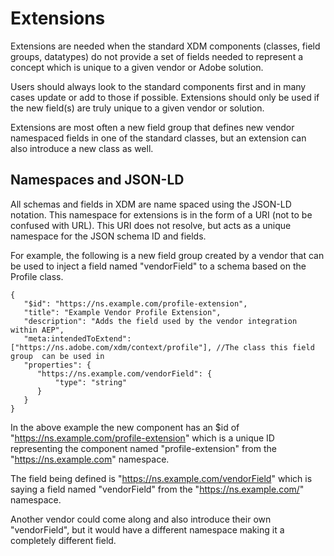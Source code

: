 # Extensions

Extensions are needed when the standard XDM components (classes, field groups, datatypes) do not provide a set of fields
needed to represent a concept which is unique to a given vendor or Adobe solution. 

Users should always look to the standard components first and in many cases 
update or add to those if possible. Extensions should only be used if the new field(s)
are truly unique to a given vendor or solution.   

Extensions are most often a new field group that defines new vendor namespaced fields in one of the standard classes, 
but an extension can also introduce a new class as well. 

## Namespaces and JSON-LD
All schemas and fields in XDM are name spaced using the JSON-LD notation. This namespace for extensions is in the form of a URI (not to be confused with URL). This URI does not resolve, but acts as a unique namespace for the JSON schema ID and fields. 

For example, the following is a new field group created by a vendor that can be used to inject a field named "vendorField" to a schema based on the Profile class. 

    {
       "$id": "https://ns.example.com/profile-extension",
       "title": "Example Vendor Profile Extension",
       "description": "Adds the field used by the vendor integration within AEP",
       "meta:intendedToExtend": ["https://ns.adobe.com/xdm/context/profile"], //The class this field group  can be used in
       "properties": {
          "https://ns.example.com/vendorField": {
              "type": "string"
          }
       }
    }

In the above example the new component has an $id of "https://ns.example.com/profile-extension" which is a unique ID representing the component named "profile-extension" from the "https://ns.example.com" namespace.

The field being defined is "https://ns.example.com/vendorField" which is saying a field named "vendorField" from the "https://ns.example.com/" namespace. 

Another vendor could come along and also introduce their own "vendorField", but it would have a different namespace making it a completely different field. 
 
